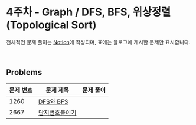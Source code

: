 # 4주차 - Graph / DFS, BFS, 위상정렬(Topological Sort)

전체적인 문제 풀이는 [Notion](https://ro-el.notion.site/DFS-BFS-641fa409a3914db38fed2af8aa24ec99)에 작성되며, 표에는 블로그에 게시한 문제만 표시합니다.

<br>

## Problems

| 문제 번호 | 문제 제목                                             | 문제 풀이                                                                                                               |
|-------|---------------------------------------------------|---------------------------------------------------------------------------------------------------------------------|
| 1260    | [DFS와 BFS](https://www.acmicpc.net/problem/1260)      |                                                                                                                     |
| 2667    | [단지번호붙이기](https://www.acmicpc.net/problem/2667)      |                                                                                                                     |

<br>
